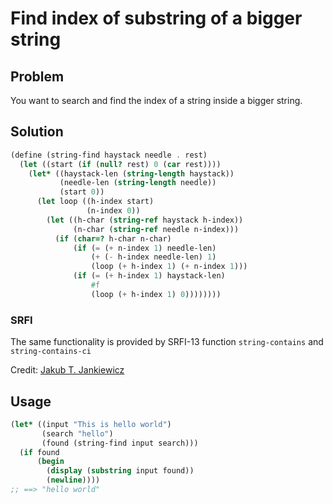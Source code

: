 # Find index of substring of a bigger string

## Problem

You want to search and find the index of a string inside a bigger string.

## Solution

```scheme
(define (string-find haystack needle . rest)
  (let ((start (if (null? rest) 0 (car rest))))
    (let* ((haystack-len (string-length haystack))
           (needle-len (string-length needle))
           (start 0))
      (let loop ((h-index start)
                 (n-index 0))
        (let ((h-char (string-ref haystack h-index))
              (n-char (string-ref needle n-index)))
          (if (char=? h-char n-char)
              (if (= (+ n-index 1) needle-len)
                  (+ (- h-index needle-len) 1)
                  (loop (+ h-index 1) (+ n-index 1)))
              (if (= (+ h-index 1) haystack-len)
                  #f
                  (loop (+ h-index 1) 0))))))))
```

### SRFI

The same functionality is provided by SRFI-13 function `string-contains` and `string-contains-ci`

Credit: [Jakub T. Jankiewicz](https://jcubic.pl/me)

## Usage

```scheme
(let* ((input "This is hello world")
       (search "hello")
       (found (string-find input search)))
  (if found
      (begin
        (display (substring input found))
        (newline))))
;; ==> "hello world"
```
